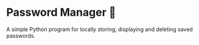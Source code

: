 # Password Manager 🔐
A simple Python program for locally storing, displaying and deleting saved passwords. 
